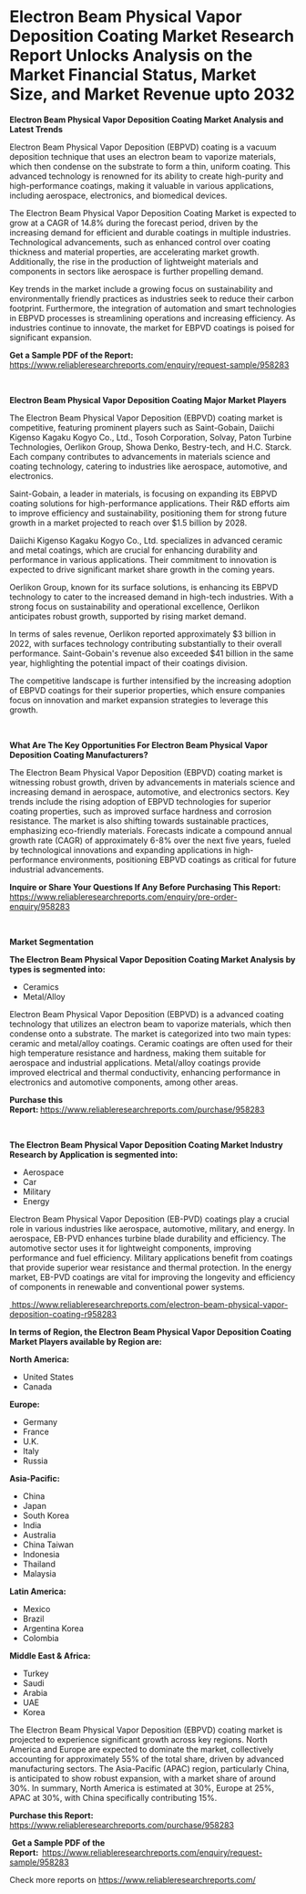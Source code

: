 <p><h1>Electron Beam Physical Vapor Deposition Coating Market Research Report Unlocks Analysis on the Market Financial Status, Market Size, and Market Revenue upto 2032</h1></p><p><strong>Electron Beam Physical Vapor Deposition Coating Market Analysis and Latest Trends</strong></p>
<p><p>Electron Beam Physical Vapor Deposition (EBPVD) coating is a vacuum deposition technique that uses an electron beam to vaporize materials, which then condense on the substrate to form a thin, uniform coating. This advanced technology is renowned for its ability to create high-purity and high-performance coatings, making it valuable in various applications, including aerospace, electronics, and biomedical devices.</p><p>The Electron Beam Physical Vapor Deposition Coating Market is expected to grow at a CAGR of 14.8% during the forecast period, driven by the increasing demand for efficient and durable coatings in multiple industries. Technological advancements, such as enhanced control over coating thickness and material properties, are accelerating market growth. Additionally, the rise in the production of lightweight materials and components in sectors like aerospace is further propelling demand.</p><p>Key trends in the market include a growing focus on sustainability and environmentally friendly practices as industries seek to reduce their carbon footprint. Furthermore, the integration of automation and smart technologies in EBPVD processes is streamlining operations and increasing efficiency. As industries continue to innovate, the market for EBPVD coatings is poised for significant expansion.</p></p>
<p><strong>Get a Sample PDF of the Report:&nbsp;</strong> <a href="https://www.reliableresearchreports.com/enquiry/request-sample/958283?utm_campaign=2743&utm_medium=2&utm_source=Github&utm_content=ia&utm_term=21032025&utm_id=electron-beam-physical-vapor-deposition-coating">https://www.reliableresearchreports.com/enquiry/request-sample/958283</a></p>
<p>&nbsp;</p>
<p><strong>Electron Beam Physical Vapor Deposition Coating Major Market Players</strong></p>
<p><p>The Electron Beam Physical Vapor Deposition (EBPVD) coating market is competitive, featuring prominent players such as Saint-Gobain, Daiichi Kigenso Kagaku Kogyo Co., Ltd., Tosoh Corporation, Solvay, Paton Turbine Technologies, Oerlikon Group, Showa Denko, Bestry-tech, and H.C. Starck. Each company contributes to advancements in materials science and coating technology, catering to industries like aerospace, automotive, and electronics.</p><p>Saint-Gobain, a leader in materials, is focusing on expanding its EBPVD coating solutions for high-performance applications. Their R&D efforts aim to improve efficiency and sustainability, positioning them for strong future growth in a market projected to reach over $1.5 billion by 2028.</p><p>Daiichi Kigenso Kagaku Kogyo Co., Ltd. specializes in advanced ceramic and metal coatings, which are crucial for enhancing durability and performance in various applications. Their commitment to innovation is expected to drive significant market share growth in the coming years.</p><p>Oerlikon Group, known for its surface solutions, is enhancing its EBPVD technology to cater to the increased demand in high-tech industries. With a strong focus on sustainability and operational excellence, Oerlikon anticipates robust growth, supported by rising market demand.</p><p>In terms of sales revenue, Oerlikon reported approximately $3 billion in 2022, with surfaces technology contributing substantially to their overall performance. Saint-Gobain's revenue also exceeded $41 billion in the same year, highlighting the potential impact of their coatings division. </p><p>The competitive landscape is further intensified by the increasing adoption of EBPVD coatings for their superior properties, which ensure companies focus on innovation and market expansion strategies to leverage this growth.</p></p>
<p>&nbsp;</p>
<p><strong>What Are The Key Opportunities For Electron Beam Physical Vapor Deposition Coating Manufacturers?</strong></p>
<p><p>The Electron Beam Physical Vapor Deposition (EBPVD) coating market is witnessing robust growth, driven by advancements in materials science and increasing demand in aerospace, automotive, and electronics sectors. Key trends include the rising adoption of EBPVD technologies for superior coating properties, such as improved surface hardness and corrosion resistance. The market is also shifting towards sustainable practices, emphasizing eco-friendly materials. Forecasts indicate a compound annual growth rate (CAGR) of approximately 6-8% over the next five years, fueled by technological innovations and expanding applications in high-performance environments, positioning EBPVD coatings as critical for future industrial advancements.</p></p>
<p><strong>Inquire or Share Your Questions If Any Before Purchasing This Report:</strong> <a href="https://www.reliableresearchreports.com/enquiry/pre-order-enquiry/958283?utm_campaign=2743&utm_medium=2&utm_source=Github&utm_content=ia&utm_term=21032025&utm_id=electron-beam-physical-vapor-deposition-coating">https://www.reliableresearchreports.com/enquiry/pre-order-enquiry/958283</a></p>
<p>&nbsp;</p>
<p><strong>Market Segmentation</strong></p>
<p><strong>The Electron Beam Physical Vapor Deposition Coating Market Analysis by types is segmented into:</strong></p>
<p><ul><li>Ceramics</li><li>Metal/Alloy</li></ul></p>
<p><p>Electron Beam Physical Vapor Deposition (EBPVD) is a advanced coating technology that utilizes an electron beam to vaporize materials, which then condense onto a substrate. The market is categorized into two main types: ceramic and metal/alloy coatings. Ceramic coatings are often used for their high temperature resistance and hardness, making them suitable for aerospace and industrial applications. Metal/alloy coatings provide improved electrical and thermal conductivity, enhancing performance in electronics and automotive components, among other areas.</p></p>
<p><strong>Purchase this Report:&nbsp;</strong><a href="https://www.reliableresearchreports.com/purchase/958283?utm_campaign=2743&utm_medium=2&utm_source=Github&utm_content=ia&utm_term=21032025&utm_id=electron-beam-physical-vapor-deposition-coating">https://www.reliableresearchreports.com/purchase/958283</a></p>
<p>&nbsp;</p>
<p><strong>The Electron Beam Physical Vapor Deposition Coating Market Industry Research by Application is segmented into:</strong></p>
<p><ul><li>Aerospace</li><li>Car</li><li>Military</li><li>Energy</li></ul></p>
<p><p>Electron Beam Physical Vapor Deposition (EB-PVD) coatings play a crucial role in various industries like aerospace, automotive, military, and energy. In aerospace, EB-PVD enhances turbine blade durability and efficiency. The automotive sector uses it for lightweight components, improving performance and fuel efficiency. Military applications benefit from coatings that provide superior wear resistance and thermal protection. In the energy market, EB-PVD coatings are vital for improving the longevity and efficiency of components in renewable and conventional power systems.</p></p>
<p><a href="https://www.reliableresearchreports.com/electron-beam-physical-vapor-deposition-coating-r958283?utm_campaign=2743&utm_medium=2&utm_source=Github&utm_content=ia&utm_term=21032025&utm_id=electron-beam-physical-vapor-deposition-coating">&nbsp;https://www.reliableresearchreports.com/electron-beam-physical-vapor-deposition-coating-r958283</a></p>
<p><strong>In terms of Region, the Electron Beam Physical Vapor Deposition Coating Market Players available by Region are:</strong></p>
<p>
    <p> <strong> North America: </strong>
        <ul>
            <li>United States</li>
            <li>Canada</li>
        </ul>
        </p> 
    <p> <strong> Europe: </strong>
        <ul>
            <li>Germany</li>
            <li>France</li>
            <li>U.K.</li>
            <li>Italy</li>
            <li>Russia</li>
        </ul>
        </p> 
    <p> <strong> Asia-Pacific: </strong>
        <ul>
            <li>China</li>
            <li>Japan</li>
            <li>South Korea</li>
            <li>India</li>
            <li>Australia</li>
            <li>China Taiwan</li>
            <li>Indonesia</li>
            <li>Thailand</li>
            <li>Malaysia</li>
        </ul>
        </p> 
    <p> <strong> Latin America: </strong>
        <ul>
            <li>Mexico</li>
            <li>Brazil</li>
            <li>Argentina Korea</li>
            <li>Colombia</li>
        </ul>
        </p> 
    <p> <strong> Middle East & Africa: </strong>
        <ul>
            <li>Turkey</li>
            <li>Saudi</li>
            <li>Arabia</li>
            <li>UAE</li>
            <li>Korea</li>
        </ul>
    </p>
    </p>
<p><p>The Electron Beam Physical Vapor Deposition (EBPVD) coating market is projected to experience significant growth across key regions. North America and Europe are expected to dominate the market, collectively accounting for approximately 55% of the total share, driven by advanced manufacturing sectors. The Asia-Pacific (APAC) region, particularly China, is anticipated to show robust expansion, with a market share of around 30%. In summary, North America is estimated at 30%, Europe at 25%, APAC at 30%, with China specifically contributing 15%.</p></p>
<p><strong>Purchase this Report: </strong><a href="https://www.reliableresearchreports.com/purchase/958283?utm_campaign=2743&utm_medium=2&utm_source=Github&utm_content=ia&utm_term=21032025&utm_id=electron-beam-physical-vapor-deposition-coating">https://www.reliableresearchreports.com/purchase/958283</a></p>
<p>&nbsp;<strong>Get a Sample PDF of the Report:&nbsp;&nbsp;</strong><a href="https://www.reliableresearchreports.com/enquiry/request-sample/958283?utm_campaign=2743&utm_medium=2&utm_source=Github&utm_content=ia&utm_term=21032025&utm_id=electron-beam-physical-vapor-deposition-coating">https://www.reliableresearchreports.com/enquiry/request-sample/958283</a></p>
<p><strong></strong></p>
<p>Check more reports on <a href="https://www.reliableresearchreports.com/?utm_campaign=2743&utm_medium=2&utm_source=Github&utm_content=ia&utm_term=21032025&utm_id=electron-beam-physical-vapor-deposition-coating">https://www.reliableresearchreports.com/</a></p>